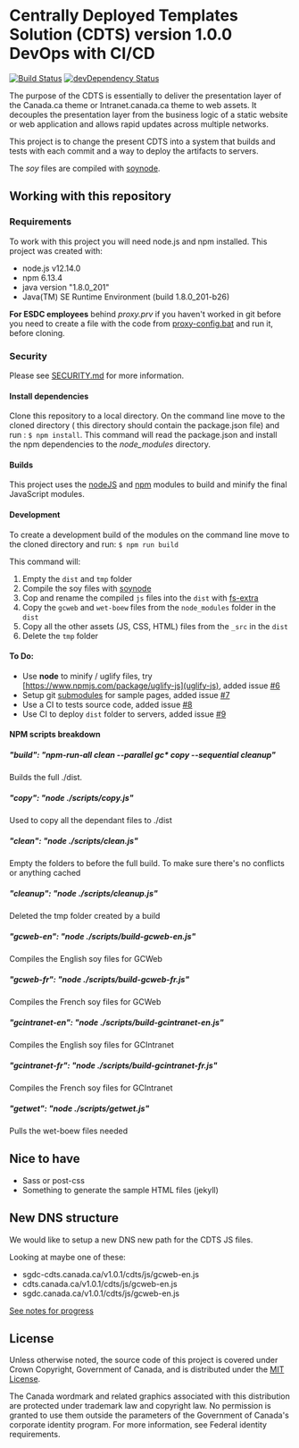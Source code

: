 # Centrally Deployed Templates Solution (CDTS) version 1.0.0 DevOps with CI/CD

[![Build Status](https://secure.travis-ci.org/wet-boew/cdts-sgdc.svg?branch=master)](https://travis-ci.org/wet-boew/cdts-sgdc)
[![devDependency Status](https://david-dm.org/wet-boew/cdts-sgdc/dev-status.svg)](https://david-dm.org/wet-boew/cdts-sgdc#info=devDependencies)

The purpose of the CDTS is essentially to deliver the presentation layer of the Canada.ca theme or Intranet.canada.ca theme to web assets. It decouples the presentation layer from the business logic of a static website or web application and allows rapid updates across multiple networks.

This project is to change the present CDTS into a system that builds and tests with each commit and a way to deploy the artifacts to servers.

The _soy_ files are compiled with [soynode](https://github.com/Medium/soynode).

## Working with this repository

### Requirements

To work with this project you will need node.js and npm installed. This project was created with:

* node.js v12.14.0
* npm 6.13.4
* java version "1.8.0_201"
* Java(TM) SE Runtime Environment (build 1.8.0_201-b26)

**For ESDC employees** behind *proxy.prv* if you haven't worked in git before you need to create a file with the code from [proxy-config.bat](proxy-config.bat) and run it, before cloning. 

### Security

Please see [SECURITY.md](SECURITY.md) for more information.

#### Install dependencies
Clone this repository to a local directory. On the command line move to the cloned directory ( this directory should contain the package.json file) and run : `$ npm install`.
This command will read the package.json and install the npm dependencies to the *node_modules* directory.

#### Builds

This project uses the [nodeJS](https://nodejs.org/en/) and [npm](https://nodejs.org/en/) modules to build and minify the final JavaScript modules.

#### Development
To create a development build of the modules on the command line move to the cloned directory and run: `$ npm run build`

This command will:

1. Empty the `dist` and `tmp` folder
2. Compile the soy files with [soynode](https://github.com/Medium/soynode)
3. Cop and rename the compiled `js` files into the `dist` with [fs-extra](https://www.npmjs.com/package/fs-extra)
4. Copy the `gcweb` and `wet-boew` files from the `node_modules` folder in the `dist` 
5. Copy all the other assets (JS, CSS, HTML) files from the `_src` in the `dist`
6. Delete the `tmp` folder

#### To Do:

* Use **node** to minify / uglify files, try [https://www.npmjs.com/package/uglify-js](uglify-js), added issue [#6](https://github.com/wet-boew/cdts-sgdc/issues/6)
* Setup git [submodules](https://git-scm.com/book/en/v2/Git-Tools-Submodules) for sample pages, added issue [#7](https://github.com/wet-boew/cdts-sgdc/issues/7)
* Use a CI to tests source code, added issue [#8](https://github.com/wet-boew/cdts-sgdc/issues/8)
* Use CI to deploy `dist` folder to servers, added issue [#9](https://github.com/wet-boew/cdts-sgdc/issues/9)

#### NPM scripts breakdown

##### "build": "npm-run-all clean --parallel gc* copy --sequential cleanup"

Builds the full ./dist. 

##### "copy": "node ./scripts/copy.js"

Used to copy all the dependant files to ./dist

##### "clean": "node ./scripts/clean.js"

Empty the folders to before the full build. To make sure there's no conflicts or anything cached

##### "cleanup": "node ./scripts/cleanup.js"

Deleted the tmp folder created by a build

##### "gcweb-en": "node ./scripts/build-gcweb-en.js"

Compiles the English soy files for GCWeb 

##### "gcweb-fr": "node ./scripts/build-gcweb-fr.js"

Compiles the French soy files for GCWeb 

##### "gcintranet-en": "node ./scripts/build-gcintranet-en.js"

Compiles the English soy files for GCIntranet 

##### "gcintranet-fr": "node ./scripts/build-gcintranet-fr.js"

Compiles the French soy files for GCIntranet 

##### "getwet": "node ./scripts/getwet.js"

Pulls the wet-boew files needed

## Nice to have

* Sass or post-css
* Something to generate the sample HTML files (jekyll)

## New DNS structure

We would like to setup a new DNS new path for the CDTS JS files.

Looking at maybe one of these:

* sgdc-cdts.canada.ca/v1.0.1/cdts/js/gcweb-en.js
* cdts.canada.ca/v1.0.1/cdts/js/gcweb-en.js
* sgdc.canada.ca/v1.0.1/cdts/js/gcweb-en.js

[See notes for progress](notes.md)

## License

Unless otherwise noted, the source code of this project is covered under Crown Copyright, Government of Canada, and is distributed under the [MIT License](LICENSE).

The Canada wordmark and related graphics associated with this distribution are protected under trademark law and copyright law. No permission is granted to use them outside the parameters of the Government of Canada's corporate identity program. For more information, see Federal identity requirements.
